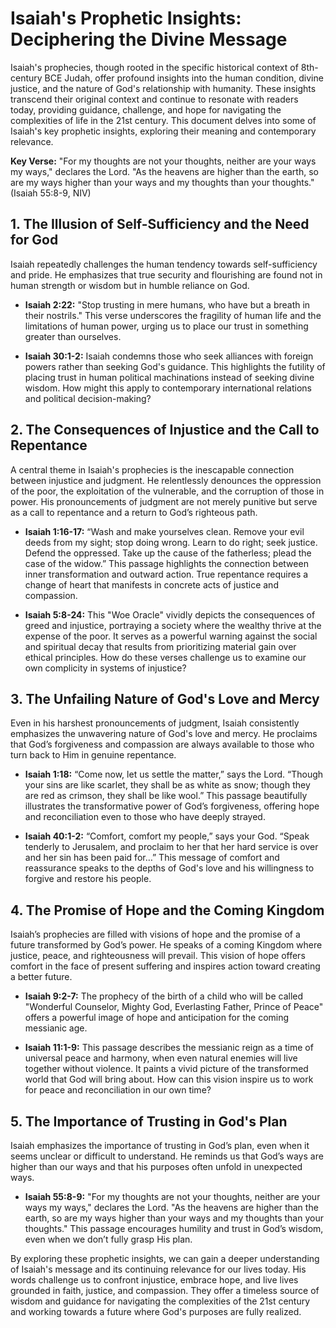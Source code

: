 # Isaiah's Prophetic Insights: Deciphering the Divine Message

Isaiah's prophecies, though rooted in the specific historical context of 8th-century BCE Judah, offer profound insights into the human condition, divine justice, and the nature of God's relationship with humanity.  These insights transcend their original context and continue to resonate with readers today, providing guidance, challenge, and hope for navigating the complexities of life in the 21st century.  This document delves into some of Isaiah's key prophetic insights, exploring their meaning and contemporary relevance.

**Key Verse:**  "For my thoughts are not your thoughts, neither are your ways my ways," declares the Lord. "As the heavens are higher than the earth, so are my ways higher than your ways and my thoughts than your thoughts." (Isaiah 55:8-9, NIV)


## 1. The Illusion of Self-Sufficiency and the Need for God

Isaiah repeatedly challenges the human tendency towards self-sufficiency and pride. He emphasizes that true security and flourishing are found not in human strength or wisdom but in humble reliance on God.

* **Isaiah 2:22:** "Stop trusting in mere humans, who have but a breath in their nostrils." This verse underscores the fragility of human life and the limitations of human power, urging us to place our trust in something greater than ourselves.

* **Isaiah 30:1-2:**  Isaiah condemns those who seek alliances with foreign powers rather than seeking God's guidance. This highlights the futility of placing trust in human political machinations instead of seeking divine wisdom.  How might this apply to contemporary international relations and political decision-making?


## 2. The Consequences of Injustice and the Call to Repentance

A central theme in Isaiah's prophecies is the inescapable connection between injustice and judgment. He relentlessly denounces the oppression of the poor, the exploitation of the vulnerable, and the corruption of those in power. His pronouncements of judgment are not merely punitive but serve as a call to repentance and a return to God’s righteous path.

* **Isaiah 1:16-17:** “Wash and make yourselves clean. Remove your evil deeds from my sight; stop doing wrong. Learn to do right; seek justice. Defend the oppressed. Take up the cause of the fatherless; plead the case of the widow.”  This passage highlights the connection between inner transformation and outward action. True repentance requires a change of heart that manifests in concrete acts of justice and compassion.

* **Isaiah 5:8-24:** This "Woe Oracle" vividly depicts the consequences of greed and injustice, portraying a society where the wealthy thrive at the expense of the poor.  It serves as a powerful warning against the social and spiritual decay that results from prioritizing material gain over ethical principles. How do these verses challenge us to examine our own complicity in systems of injustice?


## 3. The Unfailing Nature of God's Love and Mercy

Even in his harshest pronouncements of judgment, Isaiah consistently emphasizes the unwavering nature of God's love and mercy. He proclaims that God’s forgiveness and compassion are always available to those who turn back to Him in genuine repentance.

* **Isaiah 1:18:**  “Come now, let us settle the matter,” says the Lord. “Though your sins are like scarlet, they shall be as white as snow; though they are red as crimson, they shall be like wool.”  This passage beautifully illustrates the transformative power of God’s forgiveness, offering hope and reconciliation even to those who have deeply strayed.

* **Isaiah 40:1-2:** “Comfort, comfort my people,” says your God. “Speak tenderly to Jerusalem, and proclaim to her that her hard service is over and her sin has been paid for…” This message of comfort and reassurance speaks to the depths of God's love and his willingness to forgive and restore his people.


## 4. The Promise of Hope and the Coming Kingdom

Isaiah’s prophecies are filled with visions of hope and the promise of a future transformed by God’s power.  He speaks of a coming Kingdom where justice, peace, and righteousness will prevail. This vision of hope offers comfort in the face of present suffering and inspires action toward creating a better future.

* **Isaiah 9:2-7:**  The prophecy of the birth of a child who will be called "Wonderful Counselor, Mighty God, Everlasting Father, Prince of Peace" offers a powerful image of hope and anticipation for the coming messianic age.

* **Isaiah 11:1-9:** This passage describes the messianic reign as a time of universal peace and harmony, when even natural enemies will live together without violence.  It paints a vivid picture of the transformed world that God will bring about.  How can this vision inspire us to work for peace and reconciliation in our own time?


## 5. The Importance of Trusting in God's Plan

Isaiah emphasizes the importance of trusting in God’s plan, even when it seems unclear or difficult to understand.  He reminds us that God’s ways are higher than our ways and that his purposes often unfold in unexpected ways.

* **Isaiah 55:8-9:** "For my thoughts are not your thoughts, neither are your ways my ways," declares the Lord. "As the heavens are higher than the earth, so are my ways higher than your ways and my thoughts than your thoughts."  This passage encourages humility and trust in God’s wisdom, even when we don’t fully grasp His plan.


By exploring these prophetic insights, we can gain a deeper understanding of Isaiah's message and its continuing relevance for our lives today.  His words challenge us to confront injustice, embrace hope, and live lives grounded in faith, justice, and compassion.  They offer a timeless source of wisdom and guidance for navigating the complexities of the 21st century and working towards a future where God's purposes are fully realized.
